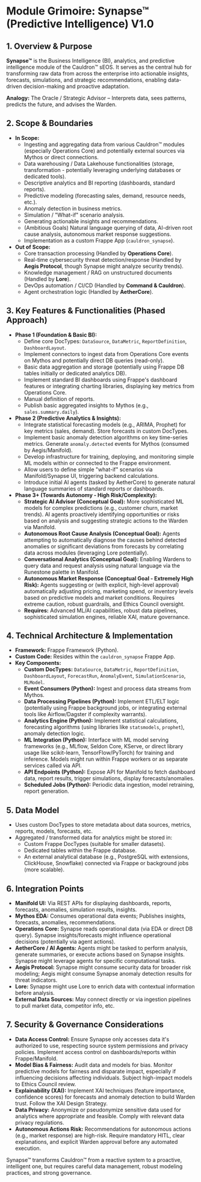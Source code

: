 # Module Grimoire: Synapse™ (Predictive Intelligence) V1.0

## 1. Overview & Purpose

**Synapse™** is the Business Intelligence (BI), analytics, and predictive intelligence module of the Cauldron™ sEOS. It serves as the central hub for transforming raw data from across the enterprise into actionable insights, forecasts, simulations, and strategic recommendations, enabling data-driven decision-making and proactive adaptation.

**Analogy:** The Oracle / Strategic Advisor – Interprets data, sees patterns, predicts the future, and advises the Warden.

## 2. Scope & Boundaries

*   **In Scope:**
    *   Ingesting and aggregating data from various Cauldron™ modules (especially Operations Core) and potentially external sources via Mythos or direct connections.
    *   Data warehousing / Data Lakehouse functionalities (storage, transformation - potentially leveraging underlying databases or dedicated tools).
    *   Descriptive analytics and BI reporting (dashboards, standard reports).
    *   Predictive modeling (forecasting sales, demand, resource needs, etc.).
    *   Anomaly detection in business metrics.
    *   Simulation / "What-if" scenario analysis.
    *   Generating actionable insights and recommendations.
    *   (Ambitious Goals) Natural language querying of data, AI-driven root cause analysis, autonomous market response suggestions.
    *   Implementation as a custom Frappe App (`cauldron_synapse`).
*   **Out of Scope:**
    *   Core transaction processing (Handled by **Operations Core**).
    *   Real-time cybersecurity threat detection/response (Handled by **Aegis Protocol**, though Synapse might analyze security trends).
    *   Knowledge management / RAG on unstructured documents (Handled by **Lore**).
    *   DevOps automation / CI/CD (Handled by **Command & Cauldron**).
    *   Agent orchestration logic (Handled by **AetherCore**).

## 3. Key Features & Functionalities (Phased Approach)

*   **Phase 1 (Foundation & Basic BI):**
    *   Define core DocTypes: `DataSource`, `DataMetric`, `ReportDefinition`, `DashboardLayout`.
    *   Implement connectors to ingest data from Operations Core events on Mythos and potentially direct DB queries (read-only).
    *   Basic data aggregation and storage (potentially using Frappe DB tables initially or dedicated analytics DB).
    *   Implement standard BI dashboards using Frappe's dashboard features or integrating charting libraries, displaying key metrics from Operations Core.
    *   Manual definition of reports.
    *   Publish basic aggregated insights to Mythos (e.g., `sales.summary.daily`).
*   **Phase 2 (Predictive Analytics & Insights):**
    *   Integrate statistical forecasting models (e.g., ARIMA, Prophet) for key metrics (sales, demand). Store forecasts in custom DocTypes.
    *   Implement basic anomaly detection algorithms on key time-series metrics. Generate `anomaly.detected` events for Mythos (consumed by Aegis/Manifold).
    *   Develop infrastructure for training, deploying, and monitoring simple ML models within or connected to the Frappe environment.
    *   Allow users to define simple "what-if" scenarios via Manifold/Synapse UI, triggering backend calculations.
    *   Introduce initial AI agents (tasked by AetherCore) to generate natural language summaries of standard reports or dashboards.
*   **Phase 3+ (Towards Autonomy - High Risk/Complexity):**
    *   **Strategic AI Advisor (Conceptual Goal):** More sophisticated ML models for complex predictions (e.g., customer churn, market trends). AI agents proactively identifying opportunities or risks based on analysis and suggesting strategic actions to the Warden via Manifold.
    *   **Autonomous Root Cause Analysis (Conceptual Goal):** Agents attempting to automatically diagnose the causes behind detected anomalies or significant deviations from forecasts by correlating data across modules (leveraging Lore potentially).
    *   **Conversational Analytics (Conceptual Goal):** Enabling Wardens to query data and request analysis using natural language via the Runestone palette in Manifold.
    *   **Autonomous Market Response (Conceptual Goal - Extremely High Risk):** Agents suggesting or (with explicit, high-level approval) automatically adjusting pricing, marketing spend, or inventory levels based on predictive models and market conditions. Requires extreme caution, robust guardrails, and Ethics Council oversight.
    *   **Requires:** Advanced ML/AI capabilities, robust data pipelines, sophisticated simulation engines, reliable XAI, mature governance.

## 4. Technical Architecture & Implementation

*   **Framework:** Frappe Framework (Python).
*   **Custom Code:** Resides within the `cauldron_synapse` Frappe App.
*   **Key Components:**
    *   **Custom DocTypes:** `DataSource`, `DataMetric`, `ReportDefinition`, `DashboardLayout`, `ForecastRun`, `AnomalyEvent`, `SimulationScenario`, `MLModel`.
    *   **Event Consumers (Python):** Ingest and process data streams from Mythos.
    *   **Data Processing Pipelines (Python):** Implement ETL/ELT logic (potentially using Frappe background jobs, or integrating external tools like Airflow/Dagster if complexity warrants).
    *   **Analytics Engine (Python):** Implement statistical calculations, forecasting algorithms (using libraries like `statsmodels`, `prophet`), anomaly detection logic.
    *   **ML Integration (Python):** Interface with ML model serving frameworks (e.g., MLflow, Seldon Core, KServe, or direct library usage like scikit-learn, TensorFlow/PyTorch) for training and inference. Models might run within Frappe workers or as separate services called via API.
    *   **API Endpoints (Python):** Expose API for Manifold to fetch dashboard data, report results, trigger simulations, display forecasts/anomalies.
    *   **Scheduled Jobs (Python):** Periodic data ingestion, model retraining, report generation.

## 5. Data Model

*   Uses custom DocTypes to store metadata about data sources, metrics, reports, models, forecasts, etc.
*   Aggregated / transformed data for analytics might be stored in:
    *   Custom Frappe DocTypes (suitable for smaller datasets).
    *   Dedicated tables within the Frappe database.
    *   An external analytical database (e.g., PostgreSQL with extensions, ClickHouse, Snowflake) connected via Frappe or background jobs (more scalable).

## 6. Integration Points

*   **Manifold UI:** Via REST APIs for displaying dashboards, reports, forecasts, anomalies, simulation results, insights.
*   **Mythos EDA:** Consumes operational data events; Publishes insights, forecasts, anomalies, recommendations.
*   **Operations Core:** Synapse reads operational data (via EDA or direct DB query). Synapse insights/forecasts might influence operational decisions (potentially via agent actions).
*   **AetherCore / AI Agents:** Agents might be tasked to perform analysis, generate summaries, or execute actions based on Synapse insights. Synapse might leverage agents for specific computational tasks.
*   **Aegis Protocol:** Synapse might consume security data for broader risk modeling; Aegis might consume Synapse anomaly detection results for threat indicators.
*   **Lore:** Synapse might use Lore to enrich data with contextual information before analysis.
*   **External Data Sources:** May connect directly or via ingestion pipelines to pull market data, competitor info, etc.

## 7. Security & Governance Considerations

*   **Data Access Control:** Ensure Synapse only accesses data it's authorized to use, respecting source system permissions and privacy policies. Implement access control on dashboards/reports within Frappe/Manifold.
*   **Model Bias & Fairness:** Audit data and models for bias. Monitor predictive models for fairness and disparate impact, especially if influencing decisions affecting individuals. Subject high-impact models to Ethics Council review.
*   **Explainability (XAI):** Implement XAI techniques (feature importance, confidence scores) for forecasts and anomaly detection to build Warden trust. Follow the XAI Design Strategy.
*   **Data Privacy:** Anonymize or pseudonymize sensitive data used for analytics where appropriate and feasible. Comply with relevant data privacy regulations.
*   **Autonomous Actions Risk:** Recommendations for autonomous actions (e.g., market response) are high-risk. Require mandatory HITL, clear explanations, and explicit Warden approval before any automated execution.

Synapse™ transforms Cauldron™ from a reactive system to a proactive, intelligent one, but requires careful data management, robust modeling practices, and strong governance.